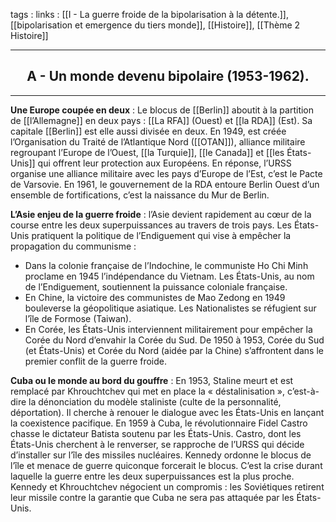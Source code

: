 tags : 
links : [[I - La guerre froide de la bipolarisation à la détente.]], [[bipolarisation et emergence du tiers monde]], [[Histoire]], [[Thème 2 Histoire]]

****

<h2 style="text-align: center;"> A - Un monde devenu bipolaire (1953-1962). </h2>

****

**Une Europe coupée en deux** : Le blocus de [[Berlin]] aboutit à la partition de [[l’Allemagne]] en deux pays : [[La RFA]] (Ouest) et [[la RDA]] (Est). Sa capitale [[Berlin]] est elle aussi divisée en deux. En 1949, est créée l’Organisation du Traité de l’Atlantique Nord ([[OTAN]]), alliance militaire regroupant l’Europe de l’Ouest, [[la Turquie]], [[le Canada]] et [[les États-Unis]] qui offrent leur protection aux Européens. En réponse, l’URSS organise une alliance militaire avec les pays d’Europe de l’Est, c’est le Pacte de Varsovie. En 1961, le gouvernement de la RDA entoure Berlin Ouest d’un ensemble de fortifications, c’est la naissance du Mur de Berlin.

**L’Asie enjeu de la guerre froide** : l’Asie devient rapidement au cœur de la course entre les deux superpuissances au travers de trois pays. Les États-Unis pratiquent la politique de l’Endiguement qui vise à empêcher la propagation du communisme :

- Dans la colonie française de l’Indochine, le communiste Ho Chi Minh proclame en 1945 l’indépendance du Vietnam. Les États-Unis, au nom de l’Endiguement, soutiennent la puissance coloniale française.
- En Chine, la victoire des communistes de Mao Zedong en 1949 bouleverse la géopolitique asiatique. Les Nationalistes se réfugient sur l’île de Formose (Taiwan).
- En Corée, les États-Unis interviennent militairement pour empêcher la Corée du Nord d’envahir la Corée du Sud. De 1950 à 1953, Corée du Sud (et États-Unis) et Corée du Nord (aidée par la Chine) s’affrontent dans le premier conflit de la guerre froide.

**Cuba ou le monde au bord du gouffre** : En 1953, Staline meurt et est remplacé par Khrouchtchev qui met en place la « déstalinisation », c’est-à-dire la dénonciation du modèle staliniste (culte de la personnalité, déportation). Il cherche à renouer le dialogue avec les États-Unis en lançant la coexistence pacifique. En 1959 à Cuba, le révolutionnaire Fidel Castro chasse le dictateur Batista soutenu par les États-Unis. Castro, dont les États-Unis cherchent à le renverser, se rapproche de l’URSS qui décide d’installer sur l’île des missiles nucléaires. Kennedy ordonne le blocus de l’île et menace de guerre quiconque forcerait le blocus. C’est la crise durant laquelle la guerre entre les deux superpuissances est la plus proche. Kennedy et Khrouchtchev négocient un compromis : les Soviétiques retirent leur missile contre la garantie que Cuba ne sera pas attaquée par les États-Unis.